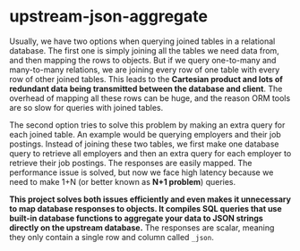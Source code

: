 # upstream-json-aggregate

Usually, we have two options when querying joined tables in a relational database. The first one is simply joining all the tables we need data from, and then mapping the rows to objects. But if we query one-to-many and many-to-many relations, we are joining every row of one table with every row of other joined tables. This leads to the **Cartesian product and lots of redundant data being transmitted between the database and client**. The overhead of mapping all these rows can be huge, and the reason ORM tools are so slow for queries with joined tables.

The second option tries to solve this problem by making an extra query for each joined table. An example would be querying employers and their job postings. Instead of joining these two tables, we first make one database query to retrieve all employers and then an extra query for each employer to retrieve their job postings. The responses are easily mapped. The performance issue is solved, but now we face high latency because we need to make 1+N (or better known as **N+1 problem**) queries.

**This project solves both issues efficiently and even makes it unnecessary to map database responses to objects. It compiles SQL queries that use built-in database functions to aggregate your data to JSON strings directly on the upstream database.** The responses are scalar, meaning they only contain a single row and column called `_json`.

